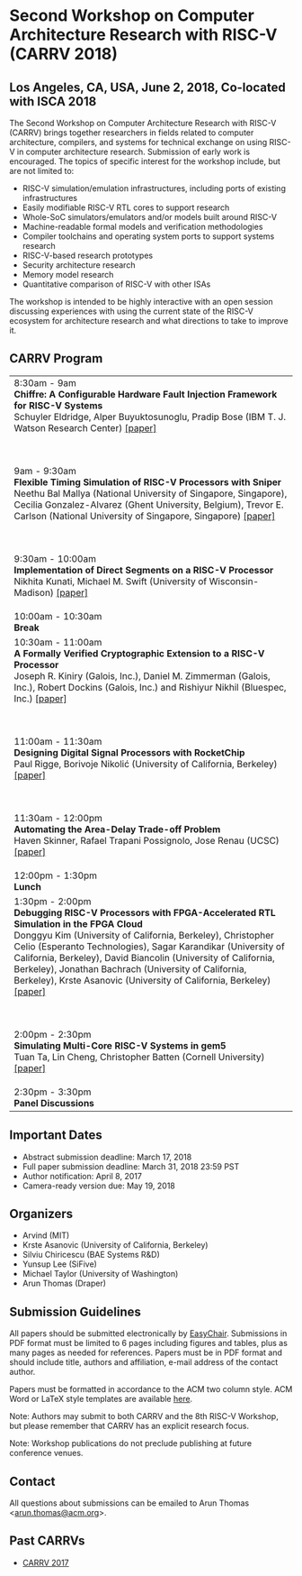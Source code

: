 # Second Workshop on Computer Architecture Research with RISC-V (CARRV 2018)

## Los Angeles, CA, USA, June 2, 2018, Co-located with ISCA 2018

The Second Workshop on Computer Architecture Research with RISC-V
(CARRV) brings together researchers in fields related to computer
architecture, compilers, and systems for technical exchange on using
RISC-V in computer architecture research.  Submission of early work is
encouraged. The topics of specific interest for the workshop include,
but are not limited to:

* RISC-V simulation/emulation infrastructures, including ports of
  existing infrastructures
* Easily modifiable RISC-V RTL cores to support research
* Whole-SoC simulators/emulators and/or models built around RISC-V
* Machine-readable formal models and verification methodologies
* Compiler toolchains and operating system ports to support systems research
* RISC-V-based research prototypes
* Security architecture research
* Memory model research
* Quantitative comparison of RISC-V with other ISAs

The workshop is intended to be highly interactive with an open session
discussing experiences with using the current state of the RISC-V
ecosystem for architecture research and what directions to take to
improve it.


## CARRV Program

<table>
<tbody>

<tr>
<td>
8:30am - 9am<br>
<b>Chiffre: A Configurable Hardware Fault Injection Framework for RISC-V Systems</b><br>
Schuyler Eldridge, Alper Buyuktosunoglu, Pradip Bose (IBM T. J. Watson Research Center)
 <a href="2018/papers/CARRV_2018_paper_2.pdf">[paper]</a>

<br><br>
9am - 9:30am<br>
<b>Flexible Timing Simulation of RISC-V Processors with Sniper</b><br>
Neethu Bal Mallya (National University of Singapore, Singapore), Cecilia Gonzalez-Alvarez
(Ghent University, Belgium), Trevor E. Carlson (National University of Singapore, Singapore)
 <a href="2018/papers/CARRV_2018_paper_7.pdf">[paper]</a>

<br><br>
9:30am - 10:00am<br>
<b>Implementation of Direct Segments on a RISC-V Processor</b><br>
Nikhita Kunati, Michael M. Swift (University of Wisconsin-Madison)
 <a href="2018/papers/CARRV_2018_paper_4.pdf">[paper]</a>
</td>
</tr>

<tr>
<td>
10:00am - 10:30am<br>
<b>Break</b>
</td>
</tr>

<tr>
<td>
10:30am - 11:00am<br>
<b>A Formally Verified Cryptographic Extension to a RISC-V
Processor</b>
<br>
Joseph R. Kiniry (Galois, Inc.), Daniel M. Zimmerman (Galois, Inc.),
Robert Dockins (Galois, Inc.) and Rishiyur Nikhil (Bluespec, Inc.)
<a href="2018/papers/CARRV_2018_paper_5.pdf">[paper]</a>

<br><br>
11:00am - 11:30am<br>
<b>Designing Digital Signal Processors with RocketChip </b><br>
Paul Rigge, Borivoje Nikolić (University of California, Berkeley)
 <a href="2018/papers/CARRV_2018_paper_12.pdf">[paper]</a>

<br><br>
11:30am - 12:00pm<br>
<b>Automating the Area-Delay Trade-off Problem</b><br>
Haven Skinner, Rafael Trapani Possignolo, Jose Renau (UCSC)
 <a href="2018/papers/CARRV_2018_paper_6.pdf ">[paper]</a>
</td>
</tr>

<tr>
<td>
12:00pm - 1:30pm<br>
<b>Lunch</b>
</td>
</tr>

<tr>
<td>
1:30pm - 2:00pm<br>
<b>Debugging RISC-V Processors with FPGA-Accelerated RTL
Simulation in the FPGA Cloud</b><br>
Donggyu Kim (University of California, Berkeley), 
Christopher Celio (Esperanto Technologies), 
Sagar Karandikar (University of California, Berkeley), David Biancolin
(University of California, Berkeley),
Jonathan Bachrach (University of California, Berkeley), Krste Asanovic
(University of California, Berkeley)
 <a href="2018/papers/CARRV_2018_paper_10.pdf">[paper]</a>

<br><br>
2:00pm - 2:30pm<br>
<b>Simulating Multi-Core RISC-V Systems in gem5</b><br>
Tuan Ta, Lin Cheng, Christopher Batten (Cornell University)
 <a href="2018/papers/CARRV_2018_paper_3.pdf">[paper]</a>
</td>
</tr>

<tr>
<td>
2:30pm - 3:30pm<br>
<b>Panel Discussions</b>
</td>
</tr>

</tbody>
</table>


## Important Dates

* Abstract submission deadline: March 17, 2018
* Full paper submission deadline: March 31, 2018 23:59 PST
* Author notification: April 8, 2017
* Camera-ready version due: May 19, 2018

## Organizers

* Arvind (MIT)
* Krste Asanovic (University of California, Berkeley)
* Silviu Chiricescu (BAE Systems R&D)
* Yunsup Lee (SiFive)
* Michael Taylor (University of Washington)
* Arun Thomas (Draper)

## Submission Guidelines

All papers should be submitted electronically by
[EasyChair](https://easychair.org/conferences/?conf=carrv2018). Submissions
in PDF format must be limited to 6 pages including figures and tables,
plus as many pages as needed for references. Papers must be in PDF
format and should include title, authors and affiliation, e-mail
address of the contact author.

Papers must be formatted in accordance to the ACM two column
style. ACM Word or LaTeX style templates are available
[here](http://www.acm.org/publications/proceedings-template).

Note: Authors may submit to both CARRV and the 8th RISC-V Workshop,
but please remember that CARRV has an explicit research focus.

Note: Workshop publications do not preclude publishing at future
conference venues.

## Contact

All questions about submissions can be emailed to Arun Thomas
<<arun.thomas@acm.org>>.

## Past CARRVs

* [CARRV 2017](https://carrv.github.io/2017/)
